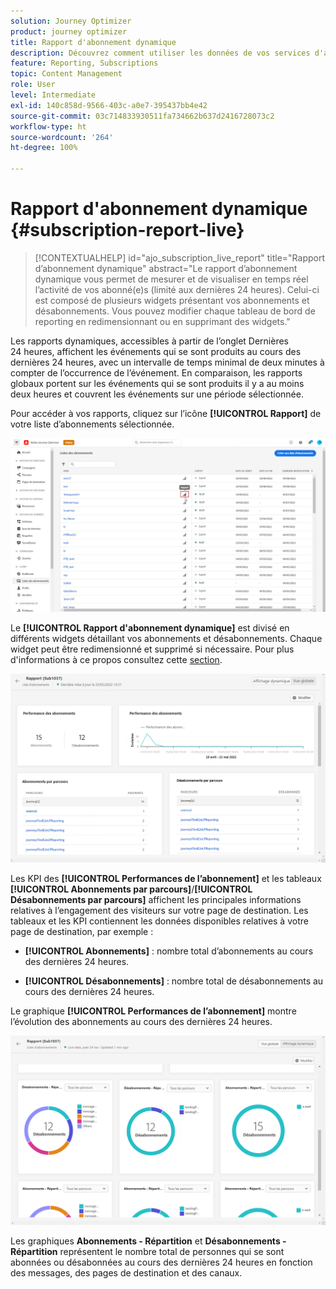 ```yaml
---
solution: Journey Optimizer
product: journey optimizer
title: Rapport d'abonnement dynamique
description: Découvrez comment utiliser les données de vos services d'abonnement avec le rapport d'abonnement dynamique.
feature: Reporting, Subscriptions
topic: Content Management
role: User
level: Intermediate
exl-id: 140c858d-9566-403c-a0e7-395437bb4e42
source-git-commit: 03c714833930511fa734662b637d2416728073c2
workflow-type: ht
source-wordcount: '264'
ht-degree: 100%

---
```


# Rapport d&#39;abonnement dynamique {#subscription-report-live}

>[!CONTEXTUALHELP]
>id="ajo_subscription_live_report"
>title="Rapport d’abonnement dynamique"
>abstract="Le rapport d’abonnement dynamique vous permet de mesurer et de visualiser en temps réel l’activité de vos abonné(e)s (limité aux dernières 24 heures). Celui-ci est composé de plusieurs widgets présentant vos abonnements et désabonnements. Vous pouvez modifier chaque tableau de bord de reporting en redimensionnant ou en supprimant des widgets."

Les rapports dynamiques, accessibles à partir de l’onglet Dernières 24 heures, affichent les événements qui se sont produits au cours des dernières 24 heures, avec un intervalle de temps minimal de deux minutes à compter de l’occurrence de l’événement. En comparaison, les rapports globaux portent sur les événements qui se sont produits il y a au moins deux heures et couvrent les événements sur une période sélectionnée.

Pour accéder à vos rapports, cliquez sur l’icône **[!UICONTROL Rapport]** de votre liste d’abonnements sélectionnée.

![](assets/subscription_report_7.png)

Le **[!UICONTROL Rapport d&#39;abonnement dynamique]** est divisé en différents widgets détaillant vos abonnements et désabonnements. Chaque widget peut être redimensionné et supprimé si nécessaire. Pour plus d&#39;informations à ce propos consultez cette [section](live-report.md).

![](assets/subscription_report_3.png)

Les KPI des **[!UICONTROL Performances de lʼabonnement]** et les tableaux **[!UICONTROL Abonnements par parcours]**/**[!UICONTROL Désabonnements par parcours]** affichent les principales informations relatives à l’engagement des visiteurs sur votre page de destination. Les tableaux et les KPI contiennent les données disponibles relatives à votre page de destination, par exemple :

* **[!UICONTROL Abonnements]** : nombre total dʼabonnements au cours des dernières 24 heures.

* **[!UICONTROL Désabonnements]** : nombre total de désabonnements au cours des dernières 24 heures.

Le graphique **[!UICONTROL Performances de lʼabonnement]** montre l’évolution des abonnements au cours des dernières 24 heures.

![](assets/subscription_report_4.png)

Les graphiques **Abonnements - Répartition** et **Désabonnements - Répartition** représentent le nombre total de personnes qui se sont abonnées ou désabonnées au cours des dernières 24 heures en fonction des messages, des pages de destination et des canaux.
